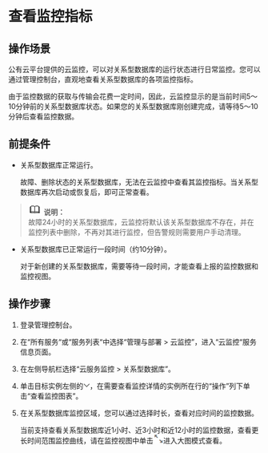 # 查看监控指标<a name="rds_06_0003"></a>

## 操作场景<a name="section6512256311344"></a>

公有云平台提供的云监控，可以对关系型数据库的运行状态进行日常监控。您可以通过管理控制台，直观地查看关系型数据库的各项监控指标。

由于监控数据的获取与传输会花费一定时间，因此，云监控显示的是当前时间5～10分钟前的关系型数据库状态。如果您的关系型数据库刚创建完成，请等待5～10分钟后查看监控数据。

## 前提条件<a name="section5410804111344"></a>

-   关系型数据库正常运行。

    故障、删除状态的关系型数据库，无法在云监控中查看其监控指标。当关系型数据库再次启动或恢复后，即可正常查看。


>![](public_sys-resources/icon-note.gif) **说明：**   
>故障24小时的关系型数据库，云监控将默认该关系型数据库不存在，并在监控列表中删除，不再对其进行监控，但告警规则需要用户手动清理。  

-   关系型数据库已正常运行一段时间（约10分钟）。

    对于新创建的关系型数据库，需要等待一段时间，才能查看上报的监控数据和监控视图。


## 操作步骤<a name="section3645894911344"></a>

1.  登录管理控制台。
2.  在“所有服务“或“服务列表“中选择“管理与部署 \> 云监控”，进入“云监控“服务信息页面。
3.  在左侧导航栏选择“云服务监控 \> 关系型数据库”。
4.  单击目标实例左侧的![](figures/下拉选择.png)，在需要查看监控详情的实例所在行的“操作”列下单击“查看监控图表”。
5.  在关系型数据库监控区域，您可以通过选择时长，查看对应时间的监控数据。

    当前支持查看关系型数据库近1小时、近3小时和近12小时的监控数据，查看更长时间范围监控曲线，请在监控视图中单击![](figures/kwx318612-GAUSS-DBaaS-image-004d2076-c03c-46b6-bef4-12be27f1eb4b.png)进入大图模式查看。


